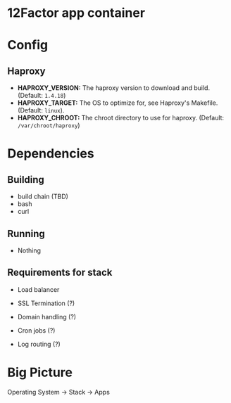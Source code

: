 # 12Factor app container

# Config

## Haproxy

* **HAPROXY_VERSION:** The haproxy version to download and build. (Default: `1.4.18`)
* **HAPROXY_TARGET:** The OS to optimize for, see Haproxy's Makefile. (Default: `linux`).
* **HAPROXY_CHROOT:** The chroot directory to use for haproxy. (Default: `/var/chroot/haproxy`)

# Dependencies

## Building

* build chain (TBD)
* bash
* curl

## Running

* Nothing

## Requirements for stack

* Load balancer

* SSL Termination (?)
* Domain handling (?)
* Cron jobs (?)
* Log routing (?)

# Big Picture

Operating System -> Stack -> Apps
